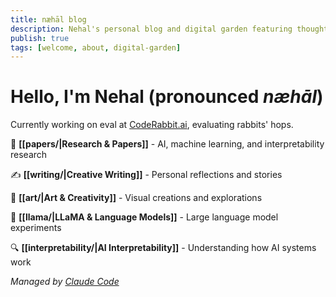 ```yaml
---
title: næhāl blog
description: Nehal's personal blog and digital garden featuring thoughts on AI, machine learning, interpretability, and creative writing.
publish: true
tags: [welcome, about, digital-garden]
---
```


# Hello, I'm Nehal (pronounced _næhāl_)

Currently working on eval at [CodeRabbit.ai](https://coderabbit.ai), evaluating rabbits' hops.

🧠 **[[papers/|Research & Papers]]** - AI, machine learning, and interpretability research

✍️ **[[writing/|Creative Writing]]** - Personal reflections and stories

🎨 **[[art/|Art & Creativity]]** - Visual creations and explorations

🦙 **[[llama/|LLaMA & Language Models]]** - Large language model experiments

🔍 **[[interpretability/|AI Interpretability]]** - Understanding how AI systems work

_Managed by [Claude Code](https://claude.ai/code)_
